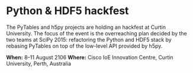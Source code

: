 # Python & HDF5 hackfest

The PyTables and h5py projects are holding an hackfest at Curtin University.
The focus of the event is the overreaching plan decided by the two teams at
SciPy 2015: refactoring the Python and HDF5 stack by rebasing PyTables on top
of the low-level API provided by h5py.

**When:** 8–11 August 2106
**Where:** Cisco IoE Innovation Centre, Curtin University, Perth, Australia

